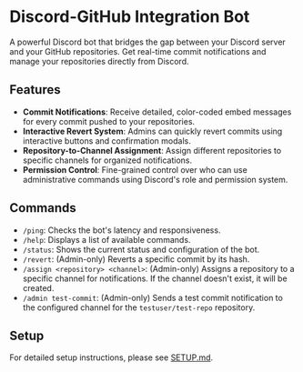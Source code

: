 # Discord-GitHub Integration Bot

A powerful Discord bot that bridges the gap between your Discord server and your GitHub repositories. Get real-time commit notifications and manage your repositories directly from Discord.

## Features

- **Commit Notifications**: Receive detailed, color-coded embed messages for every commit pushed to your repositories.
- **Interactive Revert System**: Admins can quickly revert commits using interactive buttons and confirmation modals.
- **Repository-to-Channel Assignment**: Assign different repositories to specific channels for organized notifications.
- **Permission Control**: Fine-grained control over who can use administrative commands using Discord's role and permission system.

## Commands

- `/ping`: Checks the bot's latency and responsiveness.
- `/help`: Displays a list of available commands.
- `/status`: Shows the current status and configuration of the bot.
- `/revert`: (Admin-only) Reverts a specific commit by its hash.
- `/assign <repository> <channel>`: (Admin-only) Assigns a repository to a specific channel for notifications. If the channel doesn't exist, it will be created.
- `/admin test-commit`: (Admin-only) Sends a test commit notification to the configured channel for the `testuser/test-repo` repository.

## Setup

For detailed setup instructions, please see [SETUP.md](SETUP.md).
